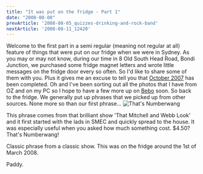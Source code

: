 ```yaml
---
title: "It was put on the fridge - Part 1"
date: "2008-08-08"
prevArticle: '2008-08-05_quizzes-drinking-and-rock-band'
nextArticle: '2008-08-11_12420'
---
```

Welcome to the first part in a semi regular (meaning not regular at all) feature of things that were put on our fridge when we were in Sydney. As you may or may not know, during our time in 8 Old South Head Road, Bondi Junction, we purchased some fridge magnet letters and wrote little messages on the fridge door every so often. So I'd like to share some of them with you. Plus it gives me an excuse to tell you that [October 2007](http://paddy1138.blogspot.com/2007_10_01_archive.html) has been completed. Oh and I've been sorting out all the photos that I have from OZ and on my PC so I hope to have a few more up on [Bebo](http://paddy1138.bebo.com) soon. So back to the fridge. We generally put up phrases that we picked up from other sources. None more so than our first phrase...
![That's Numberwang](/images/P3010122_01.JPG "That's Numberwang")


This phrase comes from that brilliant show 'That Mitchell and Webb Look' and it first started with the lads in SMEC and quickly spread to the house. It was especially useful when you asked how much something cost. $4.50? That's Numberwang!



Classic phrase from a classic show. This was on the fridge around the 1st of March 2008.

Paddy.